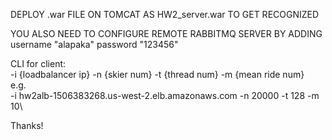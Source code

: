 DEPLOY .war FILE ON TOMCAT AS HW2_server.war TO GET RECOGNIZED

YOU ALSO NEED TO CONFIGURE REMOTE RABBITMQ SERVER BY ADDING username "alapaka" password "123456"

CLI for client:\
-i {loadbalancer ip} -n {skier num} -t {thread num} -m {mean ride num}\
e.g.\
-i hw2alb-1506383268.us-west-2.elb.amazonaws.com -n 20000 -t 128 -m 10\

Thanks!
